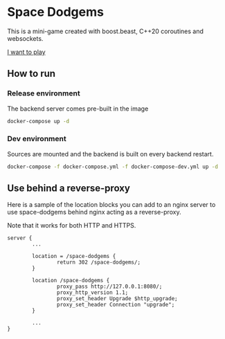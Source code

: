 # Space Dodgems

This is a mini-game created with boost.beast, C++20 coroutines and websockets.

[I want to play](https://space-dodgems.qchateau.fr/)

## How to run

### Release environment

The backend server comes pre-built in the image

```bash
docker-compose up -d
```

### Dev environment

Sources are mounted and the backend is built on every backend restart.

```bash
docker-compose -f docker-compose.yml -f docker-compose-dev.yml up -d
```

## Use behind a reverse-proxy

Here is a sample of the location blocks you can add
to an nginx server to use space-dodgems behind nginx
acting as a reverse-proxy.

Note that it works for both HTTP and HTTPS.

```
server {
        ...

        location = /space-dodgems {
                return 302 /space-dodgems/;
        }

        location /space-dodgems {
                proxy_pass http://127.0.0.1:8080/;
                proxy_http_version 1.1;
                proxy_set_header Upgrade $http_upgrade;
                proxy_set_header Connection "upgrade";
        }

        ...
}
```
